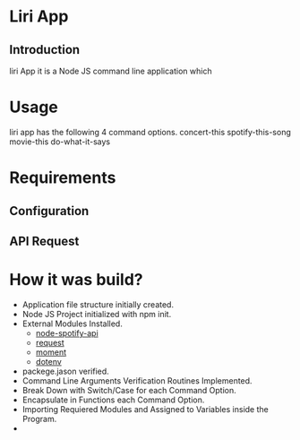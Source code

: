 # Liri App

## Introduction
liri App it is a Node JS command line application which

# Usage

liri app has the following 4 command options.
concert-this
spotify-this-song
movie-this
do-what-it-says

# Requirements

## Configuration

## API Request

# How it was build?
* Application file structure initially created.
* Node JS Project initialized with npm init.
* External Modules Installed.
    * [node-spotify-api](https://www.npmjs.com/package/node-spotify-api)
    * [request](https://www.npmjs.com/package/request)
    * [moment](https://www.npmjs.com/package/moment)
    * [dotenv](https://www.npmjs.com/package/dotenv)
* packege.jason verified.
* Command Line Arguments Verification Routines Implemented.
* Break Down with Switch/Case for each Command Option.
* Encapsulate in Functions each Command Option.
* Importing Requiered Modules and Assigned to Variables inside the Program.
* 